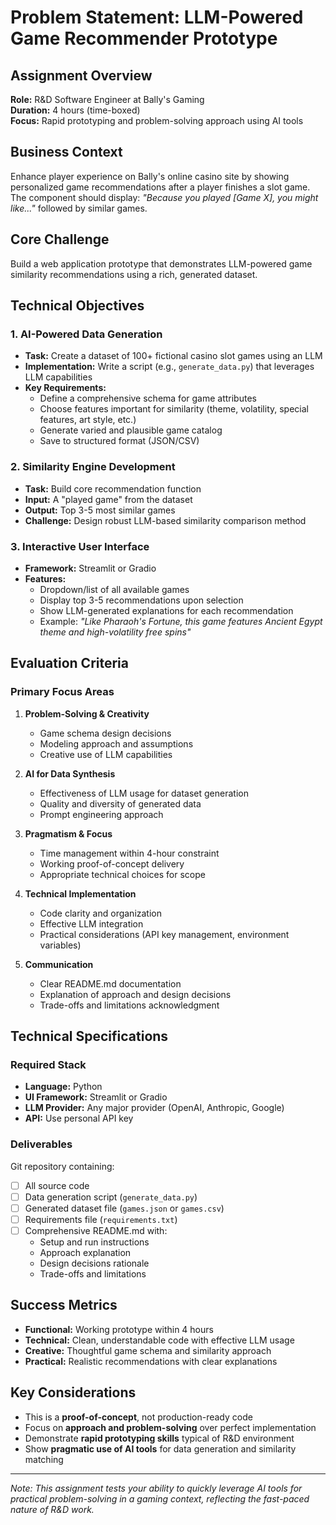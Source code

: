 # Problem Statement: LLM-Powered Game Recommender Prototype

## Assignment Overview
**Role:** R&D Software Engineer at Bally's Gaming  
**Duration:** 4 hours (time-boxed)  
**Focus:** Rapid prototyping and problem-solving approach using AI tools

## Business Context
Enhance player experience on Bally's online casino site by showing personalized game recommendations after a player finishes a slot game. The component should display: *"Because you played [Game X], you might like..."* followed by similar games.

## Core Challenge
Build a web application prototype that demonstrates LLM-powered game similarity recommendations using a rich, generated dataset.

## Technical Objectives

### 1. AI-Powered Data Generation
- **Task:** Create a dataset of 100+ fictional casino slot games using an LLM
- **Implementation:** Write a script (e.g., `generate_data.py`) that leverages LLM capabilities
- **Key Requirements:**
  - Define a comprehensive schema for game attributes
  - Choose features important for similarity (theme, volatility, special features, art style, etc.)
  - Generate varied and plausible game catalog
  - Save to structured format (JSON/CSV)

### 2. Similarity Engine Development
- **Task:** Build core recommendation function
- **Input:** A "played game" from the dataset
- **Output:** Top 3-5 most similar games
- **Challenge:** Design robust LLM-based similarity comparison method

### 3. Interactive User Interface
- **Framework:** Streamlit or Gradio
- **Features:**
  - Dropdown/list of all available games
  - Display top 3-5 recommendations upon selection
  - Show LLM-generated explanations for each recommendation
  - Example: *"Like Pharaoh's Fortune, this game features Ancient Egypt theme and high-volatility free spins"*

## Evaluation Criteria

### Primary Focus Areas
1. **Problem-Solving & Creativity**
   - Game schema design decisions
   - Modeling approach and assumptions
   - Creative use of LLM capabilities

2. **AI for Data Synthesis**
   - Effectiveness of LLM usage for dataset generation
   - Quality and diversity of generated data
   - Prompt engineering approach

3. **Pragmatism & Focus**
   - Time management within 4-hour constraint
   - Working proof-of-concept delivery
   - Appropriate technical choices for scope

4. **Technical Implementation**
   - Code clarity and organization
   - Effective LLM integration
   - Practical considerations (API key management, environment variables)

5. **Communication**
   - Clear README.md documentation
   - Explanation of approach and design decisions
   - Trade-offs and limitations acknowledgment

## Technical Specifications

### Required Stack
- **Language:** Python
- **UI Framework:** Streamlit or Gradio
- **LLM Provider:** Any major provider (OpenAI, Anthropic, Google)
- **API:** Use personal API key

### Deliverables
Git repository containing:
- [ ] All source code
- [ ] Data generation script (`generate_data.py`)
- [ ] Generated dataset file (`games.json` or `games.csv`)
- [ ] Requirements file (`requirements.txt`)
- [ ] Comprehensive README.md with:
  - Setup and run instructions
  - Approach explanation
  - Design decisions rationale
  - Trade-offs and limitations

## Success Metrics
- **Functional:** Working prototype within 4 hours
- **Technical:** Clean, understandable code with effective LLM usage
- **Creative:** Thoughtful game schema and similarity approach
- **Practical:** Realistic recommendations with clear explanations

## Key Considerations
- This is a **proof-of-concept**, not production-ready code
- Focus on **approach and problem-solving** over perfect implementation
- Demonstrate **rapid prototyping skills** typical of R&D environment
- Show **pragmatic use of AI tools** for data generation and similarity matching

---

*Note: This assignment tests your ability to quickly leverage AI tools for practical problem-solving in a gaming context, reflecting the fast-paced nature of R&D work.* 
